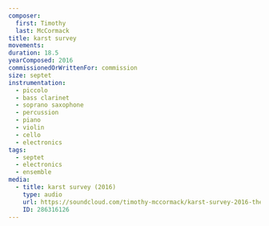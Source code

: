 ```yaml
---
composer:
  first: Timothy
  last: McCormack
title: karst survey
movements:
duration: 18.5
yearComposed: 2016
commissionedOrWrittenFor: commission
size: septet
instrumentation:
  - piccolo
  - bass clarinet
  - soprano saxophone
  - percussion
  - piano
  - violin
  - cello
  - electronics
tags:
  - septet
  - electronics
  - ensemble
media:
  - title: karst survey (2016)
    type: audio
    url: https://soundcloud.com/timothy-mccormack/karst-survey-2016-the-switch-ensemble
    ID: 286316126
---
```

